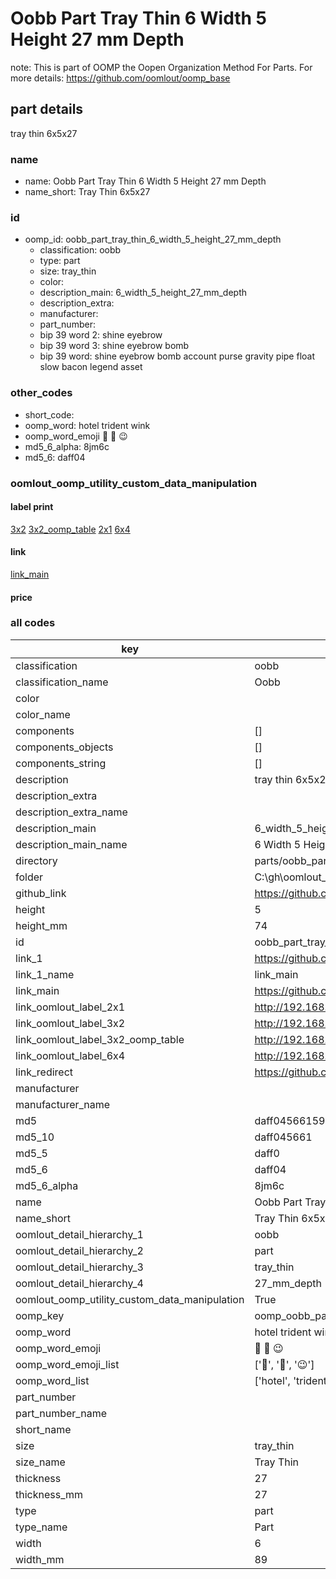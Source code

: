 # Oobb Part Tray Thin 6 Width 5 Height 27 mm Depth  

note: This is part of OOMP the Oopen Organization Method For Parts. For more details: https://github.com/oomlout/oomp_base

##  part details
  



tray thin 6x5x27



### name
* name: Oobb Part Tray Thin 6 Width 5 Height 27 mm Depth
* name_short: Tray Thin 6x5x27 
### id
* oomp_id: oobb_part_tray_thin_6_width_5_height_27_mm_depth
  * classification: oobb
  * type: part
  * size: tray_thin
  * color: 
  * description_main: 6_width_5_height_27_mm_depth
  * description_extra: 
  * manufacturer: 
  * part_number: 
  * bip 39 word 2: shine eyebrow
  * bip 39 word 3: shine eyebrow bomb
  * bip 39 word: shine eyebrow bomb account purse gravity pipe float slow bacon legend asset

### other_codes
* short_code: 
* oomp_word: hotel trident wink
* oomp_word_emoji :hotel: :trident: :wink:
* md5_6_alpha: 8jm6c
* md5_6: daff04






### oomlout_oomp_utility_custom_data_manipulation
#### label print
[3x2](http://192.168.1.245:1112/?label=oomp%208jm6c)
[3x2_oomp_table](http://192.168.1.108:1112/?label=oomp%208jm6c)
[2x1](http://192.168.1.242:1112/?label=oomp%208jm6c)
[6x4](http://192.168.1.55:1112/?label=oomp%208jm6c)    

#### link

[link_main](https://github.com/oomlout/oomlout_oobb_version_4_generated_parts/tree/main/navigation_oomp/oobb/part/tray_thin/6_width_5_height_27_mm_depth/part)                              

#### price







### all codes 
| key | value |  
| --- | --- |  
| classification | oobb |  
| classification_name | Oobb |  
| color |  |  
| color_name |  |  
| components | [] |  
| components_objects | [] |  
| components_string | [] |  
| description | tray thin 6x5x27 |  
| description_extra |  |  
| description_extra_name |  |  
| description_main | 6_width_5_height_27_mm_depth |  
| description_main_name | 6 Width 5 Height 27 mm Depth |  
| directory | parts/oobb_part_tray_thin_6_width_5_height_27_mm_depth |  
| folder | C:\gh\oomlout_oobb_version_4_generated_parts\parts\oobb_part_tray_thin_6_width_5_height_27_mm_depth |  
| github_link | https://github.com/oomlout/oomlout_oomp_part_src/tree/main/parts/oobb_part_tray_thin_6_width_5_height_27_mm_depth |  
| height | 5 |  
| height_mm | 74 |  
| id | oobb_part_tray_thin_6_width_5_height_27_mm_depth |  
| link_1 | https://github.com/oomlout/oomlout_oobb_version_4_generated_parts/tree/main/navigation_oomp/oobb/part/tray_thin/6_width_5_height_27_mm_depth/part |  
| link_1_name | link_main |  
| link_main | https://github.com/oomlout/oomlout_oobb_version_4_generated_parts/tree/main/navigation_oomp/oobb/part/tray_thin/6_width_5_height_27_mm_depth/part |  
| link_oomlout_label_2x1 | http://192.168.1.242:1112/?label=oomp%208jm6c |  
| link_oomlout_label_3x2 | http://192.168.1.245:1112/?label=oomp%208jm6c |  
| link_oomlout_label_3x2_oomp_table | http://192.168.1.108:1112/?label=oomp%208jm6c |  
| link_oomlout_label_6x4 | http://192.168.1.55:1112/?label=oomp%208jm6c |  
| link_redirect | https://github.com/oomlout/oomlout_oobb_version_4_generated_parts/tree/main/parts/oobb_tray_thin_06_05_27 |  
| manufacturer |  |  
| manufacturer_name |  |  
| md5 | daff0456615934a9985740183254562f |  
| md5_10 | daff045661 |  
| md5_5 | daff0 |  
| md5_6 | daff04 |  
| md5_6_alpha | 8jm6c |  
| name | Oobb Part Tray Thin 6 Width 5 Height 27 mm Depth |  
| name_short | Tray Thin 6x5x27  |  
| oomlout_detail_hierarchy_1 | oobb |  
| oomlout_detail_hierarchy_2 | part |  
| oomlout_detail_hierarchy_3 | tray_thin |  
| oomlout_detail_hierarchy_4 | 27_mm_depth |  
| oomlout_oomp_utility_custom_data_manipulation | True |  
| oomp_key | oomp_oobb_part_tray_thin_6_width_5_height_27_mm_depth |  
| oomp_word | hotel trident wink |  
| oomp_word_emoji | :hotel: :trident: :wink: |  
| oomp_word_emoji_list | [':hotel:', ':trident:', ':wink:'] |  
| oomp_word_list | ['hotel', 'trident', 'wink'] |  
| part_number |  |  
| part_number_name |  |  
| short_name |  |  
| size | tray_thin |  
| size_name | Tray Thin |  
| thickness | 27 |  
| thickness_mm | 27 |  
| type | part |  
| type_name | Part |  
| width | 6 |  
| width_mm | 89 |  
